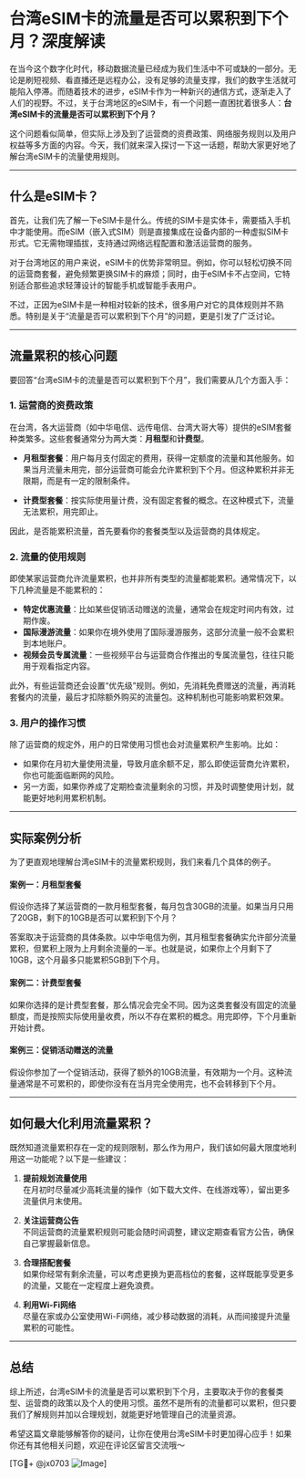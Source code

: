 # 台湾eSIM卡的流量是否可以累积到下个月？深度解读

在当今这个数字化时代，移动数据流量已经成为我们生活中不可或缺的一部分。无论是刷短视频、看直播还是远程办公，没有足够的流量支撑，我们的数字生活就可能陷入停滞。而随着技术的进步，eSIM卡作为一种新兴的通信方式，逐渐走入了人们的视野。不过，关于台湾地区的eSIM卡，有一个问题一直困扰着很多人：**台湾eSIM卡的流量是否可以累积到下个月？**

这个问题看似简单，但实际上涉及到了运营商的资费政策、网络服务规则以及用户权益等多方面的内容。今天，我们就来深入探讨一下这一话题，帮助大家更好地了解台湾eSIM卡的流量使用规则。

---

## 什么是eSIM卡？

首先，让我们先了解一下eSIM卡是什么。传统的SIM卡是实体卡，需要插入手机中才能使用。而eSIM（嵌入式SIM）则是直接集成在设备内部的一种虚拟SIM卡形式。它无需物理插拔，支持通过网络远程配置和激活运营商的服务。

对于台湾地区的用户来说，eSIM卡的优势非常明显。例如，你可以轻松切换不同的运营商套餐，避免频繁更换SIM卡的麻烦；同时，由于eSIM卡不占空间，它特别适合那些追求轻薄设计的智能手机或智能手表用户。

不过，正因为eSIM卡是一种相对较新的技术，很多用户对它的具体规则并不熟悉。特别是关于“流量是否可以累积到下个月”的问题，更是引发了广泛讨论。

---

## 流量累积的核心问题

要回答“台湾eSIM卡的流量是否可以累积到下个月”，我们需要从几个方面入手：

### 1. **运营商的资费政策**
在台湾，各大运营商（如中华电信、远传电信、台湾大哥大等）提供的eSIM套餐种类繁多。这些套餐通常分为两大类：**月租型**和**计费型**。

- **月租型套餐**：用户每月支付固定的费用，获得一定额度的流量和其他服务。如果当月流量未用完，部分运营商可能会允许累积到下个月。但这种累积并非无限期，而是有一定的限制条件。
  
- **计费型套餐**：按实际使用量计费，没有固定套餐的概念。在这种模式下，流量无法累积，用完即止。

因此，是否能累积流量，首先要看你的套餐类型以及运营商的具体规定。

### 2. **流量的使用规则**
即使某家运营商允许流量累积，也并非所有类型的流量都能累积。通常情况下，以下几种流量是不能累积的：

- **特定优惠流量**：比如某些促销活动赠送的流量，通常会在规定时间内有效，过期作废。
- **国际漫游流量**：如果你在境外使用了国际漫游服务，这部分流量一般不会累积到本地账户。
- **视频会员专属流量**：一些视频平台与运营商合作推出的专属流量包，往往只能用于观看指定内容。

此外，有些运营商还会设置“优先级”规则。例如，先消耗免费赠送的流量，再消耗套餐内的流量，最后才扣除额外购买的流量包。这种机制也可能影响累积效果。

### 3. **用户的操作习惯**
除了运营商的规定外，用户的日常使用习惯也会对流量累积产生影响。比如：

- 如果你在月初大量使用流量，导致月底余额不足，那么即使运营商允许累积，你也可能面临断网的风险。
- 另一方面，如果你养成了定期检查流量剩余的习惯，并及时调整使用计划，就能更好地利用累积机制。

---

## 实际案例分析

为了更直观地理解台湾eSIM卡的流量累积规则，我们来看几个具体的例子。

#### 案例一：月租型套餐
假设你选择了某运营商的一款月租型套餐，每月包含30GB的流量。如果当月只用了20GB，剩下的10GB是否可以累积到下个月？

答案取决于运营商的具体条款。以中华电信为例，其月租型套餐确实允许部分流量累积，但累积上限为上月剩余流量的一半。也就是说，如果你上个月剩下了10GB，这个月最多只能累积5GB到下个月。

#### 案例二：计费型套餐
如果你选择的是计费型套餐，那么情况会完全不同。因为这类套餐没有固定的流量额度，而是按照实际使用量收费，所以不存在累积的概念。用完即停，下个月重新开始计费。

#### 案例三：促销活动赠送的流量
假设你参加了一个促销活动，获得了额外的10GB流量，有效期为一个月。这种流量通常是不可累积的，即使你没有在当月完全使用完，也不会转移到下个月。

---

## 如何最大化利用流量累积？

既然知道流量累积存在一定的规则限制，那么作为用户，我们该如何最大限度地利用这一功能呢？以下是一些建议：

1. **提前规划流量使用**  
   在月初时尽量减少高耗流量的操作（如下载大文件、在线游戏等），留出更多流量供月末使用。

2. **关注运营商公告**  
   不同运营商的流量累积规则可能会随时间调整，建议定期查看官方公告，确保自己掌握最新信息。

3. **合理搭配套餐**  
   如果你经常有剩余流量，可以考虑更换为更高档位的套餐，这样既能享受更多的流量，又能在一定程度上避免浪费。

4. **利用Wi-Fi网络**  
   尽量在家或办公室使用Wi-Fi网络，减少移动数据的消耗，从而间接提升流量累积的可能性。

---

## 总结

综上所述，台湾eSIM卡的流量是否可以累积到下个月，主要取决于你的套餐类型、运营商的政策以及个人的使用习惯。虽然不是所有的流量都可以累积，但只要我们了解规则并加以合理规划，就能更好地管理自己的流量资源。

希望这篇文章能够解答你的疑问，让你在使用台湾eSIM卡时更加得心应手！如果你还有其他相关问题，欢迎在评论区留言交流哦～

[TG💪+ @jx0703 ![Image](https://github.com/user-attachments/assets/dbca1d08-cadb-493c-b0ec-ad6f7a83f270)]